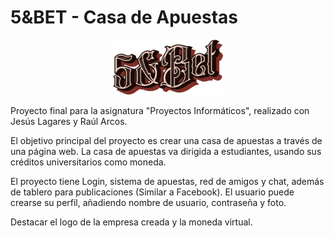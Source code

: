 # 5&BET - Casa de Apuestas
<p align="center">
<img src="https://github.com/Pablo-barquin/PINFBet/raw/main/Proyecto/images/logo.png" alt="hola" style="max-width: 100%;width: 35%;">
</p>

Proyecto final para la asignatura "Proyectos Informáticos", realizado con Jesús Lagares y Raúl Arcos.

El objetivo principal del proyecto es crear una casa de apuestas a través de una página web. La casa de apuestas va dirigida a estudiantes, usando sus créditos universitarios como moneda. 

El proyecto tiene Login, sistema de apuestas, red de amigos y chat, además de tablero para publicaciones (Similar a Facebook). El usuario puede crearse su perfil, añadiendo nombre de usuario, contraseña y foto. 

Destacar el logo de la empresa creada y la moneda virtual.

